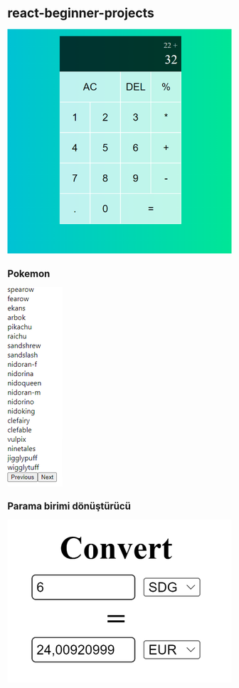 # react-beginner-projects
![preview img](/hesap-makinesi/hesap-makinesi-react.png)
## Pokemon

![preview img](/pokemon/pokemon.png)

## Parama birimi dönüştürücü

![preview img](/para-birimi-donusturucu/para-convert.png)
